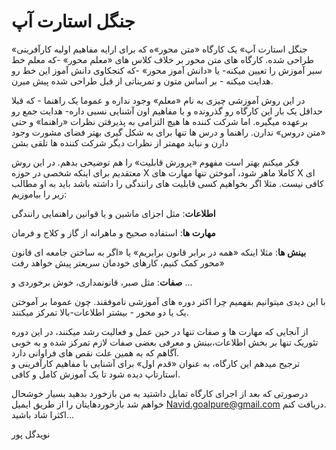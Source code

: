 # جنگل استارت آپ

«جنگل استارت آپ» یک کارگاه «متن محور»ه که برای ارايه مفاهیم اولیه کارآفرینی طراحی شده. کارگاه های متن محور بر خلاف کلاس های «معلم محور»   -که معلم خط سیر آموزش را تعیین میکنه- یا «دانش آموز محور» -که کنجکاوی دانش آموز این خط رو هدایت میکنه - بر اساس متون و تمریناتی از قبل طراحی شده پیش میرن.

در این روش آموزشی چیزی به نام «معلم» وجود نداره و عموما یک راهنما - که قبلا حداقل یک بار این کارگاه رو گذرونده و با مفاهیم اون آشنایی نسبی داره- هدایت جمع رو برعهده میگیره. اما شرکت کننده ها هیچ التزامی به پذیرفتن نظرات «راهنما» و حتی «متن دروس» ندارن. راهنما و درس ها تنها برای به شکل گیری بهتر فضای مشورت وجود دارن و نباید مهمتر از نظرات دیگر شرکت کننده ها تلقی بشن

فکر میکنم بهتر است مفهوم «پرورش قابلیت» را هم توضیحی بدهم. در این روش معتقدیم برای اینکه شخصی در حوزه X کاملا ماهر شود، آموختن تنها مهارت های X ای کافی نیست. مثلا اگر بخواهیم کسی قابلیت های رانندگی را داشته باشد باید به او مطالب زیر را بیاموزیم:

**اطلاعات**: مثل اجزای ماشین و یا قوانین راهنمایی رانندگی

**مهارت ها**: استفاده صحیح و ماهرانه از گاز و کلاج و فرمان

**بینش ها**: مثلا اینکه «همه در برابر قانون برابریم» یا «اگر به ساختن جامعه ای قانون محور کمک کنیم، کارهای خودمان سریعتر پیش خواهد رفت»

**صفات**: مثل صبر، قانونمداری، خوش برخوردی و ...

با این دیدی میتوانیم بفهمیم چرا اکثر دوره های آموزشی ناموفقند. چون عموما بر آموختن یک یا دو محور - بیشتر اطلاعات-بالا تمرکز میکنند.

از آنجایی که مهارت ها و صفات تنها در حین عمل و فعالیت رشد میکنند، در این دوره تئوریک تنها بر بخش اطلاعات،‌بینش و معرفی بعضی صفات لازم تمرکز شده و به خوبی آگاهم که به همین علت نقص های فراوانی دارد.  
ترجیح میدهم این کارگاه، به عنوان «قدم اول» برای آشنایی با مفاهیم کارآفرینی و استارتاپ دیده شود تا یک آموزش کامل و کافی.

درصورتی که بعد از اجرای کارگاه تمایل داشتید به من بازخورد بدهید بسیار خوشحال خواهم شد بازخوردهایتان را از طریق ایمیل Navid.goalpure@gmail.com دریافت کنم.  
اکثرا شاد باشید...

نویدگل پور


